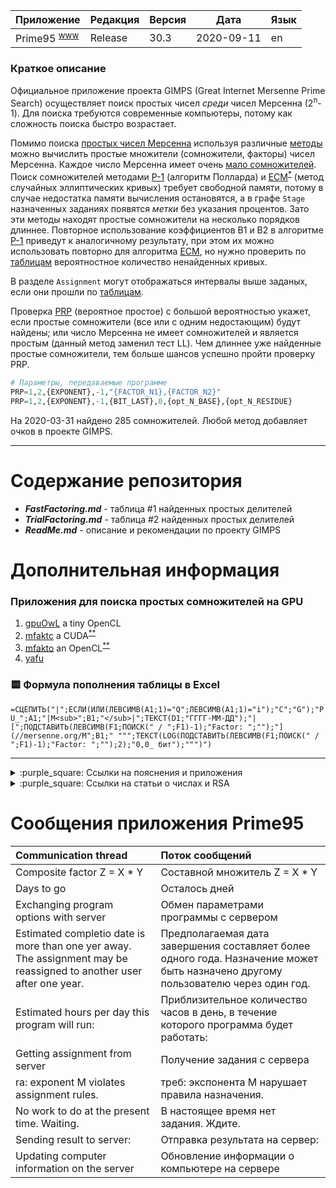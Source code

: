 [License]: //creativecommons.org/licenses/by-nc-sa/4.0/deed.ru

|Приложение|Редакция|Версия|Дата|Язык
|:--- |:--- |:--- |:---:|:--- 
|Prime95 <sup>[www]</sup>|Release|30.3|2020-09-11|en

[www]: //mersenne.org/download/ "Download"

### Краткое описание

Официальное приложение проекта GIMPS (Great Internet Mersenne Prime Search) осуществляет поиск простых чисел 
*среди* чисел Мерсенна (2<sup>n</sup>-1). Для поиска требуются современные компьютеры, потому как сложность 
поиска быстро возрастает.

Помимо поиска [простых чисел Мерсенна] используя различные [методы] можно вычислить простые множители 
(сомножители, факторы) чисел Мерсенна. Каждое число Мерсенна имеет очень [мало сомножителей].  
Поиск сомножителей методами [P-1] (алгоритм Полларда) и [ECM]<sup>[*]</sup> (метод случайных эллиптических 
кривых) требует свободной памяти, потому в случае недостатка памяти вычисления остановятся, а в графе `Stage` 
назначенных заданиях появятся *метки* без указания процентов. Зато эти методы находят простые сомножители 
на несколько порядков длиннее. Повторное использование коэффициентов B1 и B2 в алгоритме [P-1] приведут 
к аналогичному результату, при этом их можно использовать повторно для алгоритма [ECM], но нужно проверить 
по [таблицам] вероятностное количество ненайденных кривых.  

В разделе `Assignment` могут отображаться интервалы выше заданых, если они прошли по [таблицам].  

Проверка [PRP] (вероятное простое) с большой вероятностью укажет, если простые сомножители (все или с одним 
недостающим) будут найдены; или число Мерсенна не имеет сомножителей и является простым (данный метод заменил 
тест LL). Чем длиннее уже найденные простые сомножители, тем больше шансов успешно пройти проверку PRP.
``` tf
# Параметры, передаваемые программе
PRP=1,2,{EXPONENT},-1,"{FACTOR_N1},{FACTOR_N2}"
PRP=1,2,{EXPONENT},-1,{BIT_LAST},0,{opt_N_BASE},{opt_N_RESIDUE}
```

На 2020-03-31 найдено 285 сомножителей. Любой метод добавляет очков в проекте GIMPS.

[простых чисел Мерсенна]: //www.mersenne.ca/prime.php
[методы]: //www.mersenne.org/various/math.php
[мало сомножителей]: //www.mersenne.ca/manyfactors.php
[P-1]: //www.mersenne.ca/p1missed.php?min=1&max=999999999
[ECM]: //www.mersenneforum.org/showthread.php?t=194
[*]: //www.mersenneforum.org/showpost.php?p=1406&postcount=19
[таблицам]: //www.mersenne.org/report_ecm/ "Значение 'Done' вероятно не лжёт"
[PRP]: //www.mersenne.ca/prp.php?show=2&min_exponent=1213&max_exponent=4871

---
# Содержание репозитория

- ***FastFactoring.md*** - таблица #1 найденных простых делителей
- ***TrialFactoring.md*** - таблица #2 найденных простых делителей
- ***ReadMe.md*** - описание и рекомендации по проекту GIMPS


# Дополнительная информация

### Приложения для поиска простых сомножителей на GPU

1. [gpuOwL] a tiny OpenCL 
2. [mfaktc] a CUDA<sup>[**]</sup> 
3. [mfakto] an OpenCL<sup>[**]</sup> 
4. [yafu] 

[gpuOwL]: //www.mersenneforum.org/forumdisplay.php?f=171
[mfaktc]: //www.mersenneforum.org/showthread.php?t=12827
[mfakto]: //www.mersenneforum.org/showthread.php?t=15646
[yafu]: //www.mersenneforum.org/showthread.php?p=488202
[**]: //www.mersenne.ca/tf1G.php

### :yellow_square: Формула пополнения таблицы в Excel

`=СЦЕПИТЬ("|";ЕСЛИ(ИЛИ(ЛЕВСИМВ(A1;1)="Q";ЛЕВСИМВ(A1;1)="i");"C";"G");"PU_";A1;"|M<sub>";B1;"</sub>|";ТЕКСТ(D1;"ГГГГ-ММ-ДД");"|[";ПОДСТАВИТЬ(ЛЕВСИМВ(F1;ПОИСК(" / ";F1)-1);"Factor: ";"");"](//mersenne.org/M";B1;" """;ТЕКСТ(LOG(ПОДСТАВИТЬ(ЛЕВСИМВ(F1;ПОИСК(" / ";F1)-1);"Factor: ";"");2);"0,0_ бит");""")")`

---
<details>
<summary>:purple_square: Ссылки на пояснения и приложения</summary><br />

1. [Простые числа Мерсенна и Тест Люка-Лемера](//habr.com/post/327342/ "RU, 2017-04-25")
2. [Mersenne Prime](//download.mersenne.ca/ "EN")
3. **[factordb.com](http://factordb.com/index.php?query=2^1213-1 "EN")**
4. [Proving primality](//primes.utm.edu/prove/ "EN, 2018-01-03")
5. [Mersenne Numbers with no Known Factors](//www.mersenne.org/report_factoring_effort/?exp_lo=2&exp_hi=7650&bits_lo=64&bits_hi=70&exassigned=1 "EN")
6. [Эффективные алгоритмы факторизации](http://www.e-maxx-ru.1gb.ru/algo/factorization "RU, 2008-06-10")

</details>

<details>
<summary>:purple_square: Ссылки на статьи о числах и RSA</summary><br />

1. [Решето Эратосфена и Аткина](//habr.com/post/133037/ "RU, 2011-11-21")
2. [Математик совершил прорыв в теории простых чисел-близнецов](//habr.com/post/180259/ "RU, 2013-05-20")
3. [База данных простых чисел](//habr.com/post/246789/ "RU, 2014-12-25")
4. [Алгоритмы быстрого вычисления факториала](//habr.com/post/255761/ "RU, 2015-04-14")
5. [5 способов вычисления чисел Фибоначчи](//habr.com/post/261159/ "RU, 2015-06-25")
6. [Математик уменьшил расход памяти для решета Эратосфена](//habr.com/post/369713/ "RU, 2016-09-27")
7. [Красота чисел. Как быстро вычислять в уме](//habr.com/post/398589/ "RU, 2016-10-23")
8. [Быстрое вычисление факториала - PrimeSwing](//habr.com/post/323770/ "RU, 2017-04-29")
9. [Найдено самое большое обобщённое число Ферма](//habr.com/post/406485/ "RU, 2017-09-05")
10. [Математики доказали, что неприводимые многочлены не имеют простых множителей](//habr.com/post/436110/ "RU, 2019-01-16")
11. [Почему единицу не относят к простым числам](//habr.com/post/450838/ "RU, 2019-05-07")
12. [Тесты Ферма и Миллера-Рабина на простоту](//habr.com/post/486116/ "RU, 2020-01-29")
13. [Таинственная математика совершенства](//habr.com/post/547602/ "RU, 2021-03-18")

</details>


# Сообщения приложения Prime95

|Communication thread|Поток сообщений
|:--- |:--- 
|Composite factor Z = X * Y|Составной множитель Z = X * Y
|Days to go|Осталось дней
|Exchanging program options with server|Обмен параметрами программы с сервером
|Estimated completio date is more than one yer away. The assignment may be reassigned to another user after one year.|Предполагаемая дата завершения составляет более одного года. Назначение может быть назначено другому пользователю через один год.
|Estimated hours per day this program will run:|Приблизительное количество часов в день, в течение которого программа будет работать:
|Getting assignment from server|Получение задания с сервера
|ra: exponent M violates assignment rules.|треб: экспонента M нарушает правила назначения.
|No work to do at the present time. Waiting.|В настоящее время нет задания. Ждите.
|Sending result to server:|Отправка результата на сервер:
|Updating computer information on the server|Обновление информации о компьютере на сервере

# 
